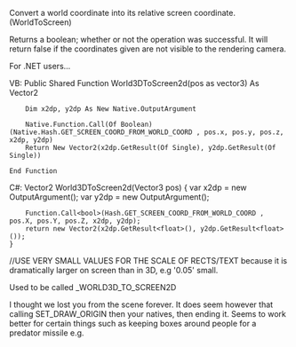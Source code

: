 Convert a world coordinate into its relative screen coordinate.  (WorldToScreen)

Returns a boolean; whether or not the operation was successful. It will return false if the coordinates given are not visible to the rendering camera.


For .NET users...

VB:
Public Shared Function World3DToScreen2d(pos as vector3) As Vector2

        Dim x2dp, y2dp As New Native.OutputArgument

        Native.Function.Call(Of Boolean)(Native.Hash.GET_SCREEN_COORD_FROM_WORLD_COORD , pos.x, pos.y, pos.z, x2dp, y2dp)
        Return New Vector2(x2dp.GetResult(Of Single), y2dp.GetResult(Of Single))
      
    End Function

C#:
Vector2 World3DToScreen2d(Vector3 pos)
    {
        var x2dp = new OutputArgument();
        var y2dp = new OutputArgument();

        Function.Call<bool>(Hash.GET_SCREEN_COORD_FROM_WORLD_COORD , pos.X, pos.Y, pos.Z, x2dp, y2dp);
        return new Vector2(x2dp.GetResult<float>(), y2dp.GetResult<float>());
    }
//USE VERY SMALL VALUES FOR THE SCALE OF RECTS/TEXT because it is dramatically larger on screen than in 3D, e.g '0.05' small.

Used to be called _WORLD3D_TO_SCREEN2D

I thought we lost you from the scene forever. It does seem however that calling SET_DRAW_ORIGIN then your natives, then ending it. Seems to work better for certain things such as keeping boxes around people for a predator missile e.g.